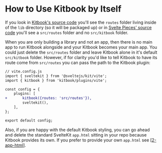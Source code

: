 # How to Use Kitbook by Itself

If you look in [Kitbook's source code](https://github.com/jacob-8/kitbook/tree/main/packages/kitbook) you'll see the `routes` folder living inside of the `lib` directory (so it will be packaged up) or in [Svelte Pieces' source code](https://github.com/jacob-8/kitbook/tree/main/packages/svelte-pieces) you'll see a `src/routes` folder and no `src/kitbook` folder.

When you are only building a library and not an app, then there is no main app to run Kitbook alongside and your Kitbook becomes your main app. You could just delete the `src/routes` folder and leave Kitbook alone in it's default `src/kitbook` folder. However, if for clarity you'd like to tell Kitbook to have its route come from `src/routes` you can pass the path to the Kitbook plugin:

```diff
// vite.config.js
import { sveltekit } from '@sveltejs/kit/vite';
import { kitbook } from 'kitbook/plugins/vite';

const config = {
	plugins: [
+		kitbook({routes: 'src/routes'}),
		sveltekit(),
	],
};

export default config;
```

Also, if you are happy with the default Kitbook styling, you can go ahead and delete the standard SvelteKit `app.html` sitting in your repo because Kitbook provides its own. If you prefer to provide your own `app.html` see [[2-app-html]].

[//begin]: # "Autogenerated link references for markdown compatibility"
[2-app-html]: 2-app-html "Customizing app.html"
[//end]: # "Autogenerated link references"